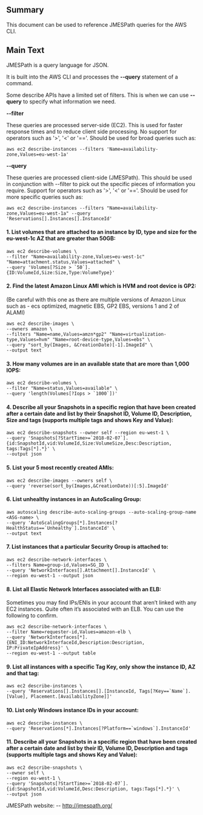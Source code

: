 ## Summary
This document can be used to reference JMESPath queries for the AWS CLI.

## Main Text
JMESPath is a query language for JSON.

It is built into the AWS CLI and processes the **--query** statement of a command.


Some describe APIs have a limited set of filters.
This is when we can use **--query** to specify what information we need.

**--filter**

These queries are processed server-side (EC2).
This is used for faster response times and to reduce client side processing.
No support for operators such as '>', '<' or '=='.
Should be used for broad queries such as:

```aws ec2 describe-instances --filters 'Name=availability-zone,Values=eu-west-1a'```



**--query**

These queries are processed client-side (JMESPath).
This should be used in conjunction with --filter to pick out the specific pieces of information you require.
Support for operators such as '>', '<' or '=='.
Should be used for more specific queries such as:

```aws ec2 describe-instances --filters "Name=availability-zone,Values=eu-west-1a" --query 'Reservations[].Instances[].InstanceId'```



#### 1. List volumes that are attached to an instance by ID, type and size for the eu-west-1c AZ that are greater than 50GB:
```
aws ec2 describe-volumes \
--filter "Name=availability-zone,Values=eu-west-1c" "Name=attachment.status,Values=attached" \
--query 'Volumes[?Size > `50`].{ID:VolumeId,Size:Size,Type:VolumeType}'
```


#### 2. Find the latest Amazon Linux AMI which is HVM and root device is GP2:

(Be careful with this one as there are multiple versions of Amazon Linux such as - ecs optimized, magnetic EBS, GP2 EBS, versions 1 and 2 of ALAMI)

```
aws ec2 describe-images \
--owners amazon \
--filters "Name=name,Values=amzn*gp2" "Name=virtualization-type,Values=hvm" "Name=root-device-type,Values=ebs" \
--query "sort_by(Images, &CreationDate)[-1].ImageId" \
--output text
```



#### 3. How many volumes are in an available state that are more than 1,000 IOPS:
```
aws ec2 describe-volumes \
--filter "Name=status,Values=available" \
--query 'length(Volumes[?Iops > `1000`])'
```


#### 4. Describe all your Snapshots in a specific region that have been created after a certain date and list by their Snapshot ID, Volume ID, Description, Size and tags (supports multiple tags and shows Key and Value):
```
aws ec2 describe-snapshots --owner self --region eu-west-1 \
--query 'Snapshots[?StartTime>=`2018-02-07`].{id:SnapshotId,vid:VolumeId,Size:VolumeSize,Desc:Description, tags:Tags[*].*}' \
--output json
```


#### 5. List your 5 most recently created AMIs:
```
aws ec2 describe-images --owners self \
--query 'reverse(sort_by(Images,&CreationDate))[:5].ImageId'
```


#### 6. List unhealthy instances in an AutoScaling Group:
```
aws autoscaling describe-auto-scaling-groups --auto-scaling-group-name <ASG-name> \
--query 'AutoScalingGroups[*].Instances[?HealthStatus==`Unhealthy`].InstanceId' \
--output text
```


#### 7. List instances that a particular Security Group is attached to:
```
aws ec2 describe-network-interfaces \
--filters Name=group-id,Values=SG_ID \
--query 'NetworkInterfaces[].Attachment[].InstanceId' \
--region eu-west-1 --output json
```


#### 8. List all Elastic Network Interfaces associated with an ELB:

Sometimes you may find IPs/ENIs in your account that aren’t linked with any EC2 instances.
Quite often it’s associated with an ELB. You can use the following to confirm.
```
aws ec2 describe-network-interfaces \
--filter Name=requester-id,Values=amazon-elb \
--query 'NetworkInterfaces[*].{ENI_ID:NetworkInterfaceId,Description:Description, IP:PrivateIpAddress}' \
--region eu-west-1 --output table
```


#### 9. List all instances with a specific Tag Key, only show the instance ID, AZ and that tag:
```
aws ec2 describe-instances \
--query 'Reservations[].Instances[].[InstanceId, Tags[?Key==`Name`].[Value], Placement.[AvailabilityZone]]'
```


#### 10. List only Windows instance IDs in your account:
```
aws ec2 describe-instances \
--query 'Reservations[*].Instances[?Platform==`windows`].InstanceId'
```


#### 11. Describe all your Snapshots in a specific region that have been created after a certain date and list by their ID, Volume ID, Description and tags (supports multiple tags and shows Key and Value):
```
aws ec2 describe-snapshots \
--owner self \
--region eu-west-1 \
--query 'Snapshots[?StartTime>=`2018-02-07`].{id:SnapshotId,vid:VolumeId,Desc:Description, tags:Tags[*].*}' \
--output json
```


JMESPath website:
-- http://jmespath.org/
